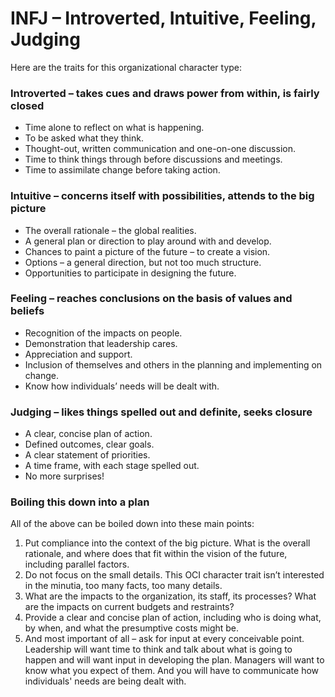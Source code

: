 # INFJ – Introverted, Intuitive, Feeling, Judging

Here are the traits for this organizational character type:

### Introverted – takes cues and draws power from within, is fairly closed

* Time alone to reflect on what is happening.
* To be asked what they think.
* Thought-out, written communication and one-on-one discussion.
* Time to think things through before discussions and meetings.
* Time to assimilate change before taking action.

### Intuitive – concerns itself with possibilities, attends to the big picture

* The overall rationale – the global realities.
* A general plan or direction to play around with and develop.
* Chances to paint a picture of the future – to create a vision.
* Options – a general direction, but not too much structure.
* Opportunities to participate in designing the future.

### Feeling – reaches conclusions on the basis of values and beliefs

* Recognition of the impacts on people.
* Demonstration that leadership cares.
* Appreciation and support.
* Inclusion of themselves and others in the planning and implementing on change.
* Know how individuals’ needs will be dealt with.

### Judging – likes things spelled out and definite, seeks closure

* A clear, concise plan of action.
* Defined outcomes, clear goals.
* A clear statement of priorities.
* A time frame, with each stage spelled out.
* No more surprises!

### Boiling this down into a plan

All of the above can be boiled down into these main points:

1. Put compliance into the context of the big picture. What is the overall rationale, and where does that fit within the vision of the future, including parallel factors.
2. Do not focus on the small details. This OCI character trait isn’t interested in the minutia, too many facts, too many details.
3. What are the impacts to the organization, its staff, its processes? What are the impacts on current budgets and restraints?
4. Provide a clear and concise plan of action, including who is doing what, by when, and what the presumptive costs might be.
5. And most important of all – ask for input at every conceivable point. Leadership will want time to think and talk about what is going to happen and will want input in developing the plan. Managers will want to know what you expect of them. And you will have to communicate how individuals' needs are being dealt with.

